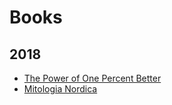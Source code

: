 # Books

## 2018 
- [The Power of One Percent Better](./thePowerOfOnePercentBetter.md)
- [Mitologia Nordica](./mitologiaNordica.md)

